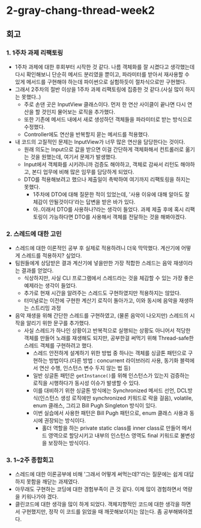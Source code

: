 # 2-gray-chang-thread-week2

## 회고
### 1. 1주차 과제 리팩토링
- 1주차 과제에 대한 후회부터 시작한 것 같다. 나름 객체화를 잘 시켰다고 생각했는데 다시 확인해보니 단순히 메서드 분리였을 뿐이고, 파라미터를 받아서 재사용할 수 있게 메서드를 구현해야 하는데 파이썬으로 실험하듯이 절차식으로만 구현했다.
- 그래서 2주차의 절반 이상을 1주차 과제 리팩토링에 집중한 것 같다.(사실 많이 하지는 못했다..)
    - 주로 손댄 곳은 InputView 클래스이다. 먼저 한 연산 사이클이 끝나면 다시 연산을 할 것인지 물어보는 로직을 추가했다.
    - 또한 기존에 메서드 내에서 새로 생성하던 객체들을 파라미터로 받는 방식으로 수정했다.
    - Controller에도 연산을 반복할지 묻는 메서드를 적용했다.
- 내 코드의 고질적인 문제는 InputView가 너무 많은 연산을 담당한다는 것이다.
    - 원래 의도는 Input으로 값을 받으면 이걸 간단하게 객체화해서 컨트롤러로 옮기는 것을 원했는데, 여기서 문제가 발생했다.
    - Input에서 객체화를 시키려니까 검증도 해야하고, 객체로 감싸서 리턴도 해야하고, 본디 업무에 비해 많은 임무를 담당하게 되었다.
    - DTO를 적용해보려고 했으나 제출일이 촉박하여 여기까지 리팩토링을 하지는 못했다.
        - 1주차에 DTO에 대해 질문한 적이 있었는데, '사용 이유에 대해 알아도 잘 체감이 안될것이다'라는 답변을 받은 바가 있다.
        - 아..이래서 DTO를 사용하나?라는 생각이 들었다. 과제 제출 후에 혹시 리팩토링이 가능하다면 DTO를 사용해서 객체를 전달하는 것을 해봐야겠다.

### 2. 스레드에 대한 고민
- 스레드에 대한 이론적인 공부 후 실제로 적용하려니 더욱 막막했다. 계산기에 어떻게 스레드를 적용하지? 싶었다.
- 팀원들에게 상담받은 결과 계산기에 넣을만한 가장 적합한 스레드는 음악 재생이라는 결과를 얻었다.
    - 식상하지만, 사실 CLI 프로그램에서 스레드라는 것을 체감할 수 있는 가장 좋은 예제라는 생각이 들었다.
    - 추가로 현재 시간을 알려주는 스레드도 구현하였지만 적용하지는 않았다.
    - 터미널로는 이전에 구현한 계산기 로직이 돌아가고, 이와 동시에 음악을 재생하는 스트리밍 과정
- 음악 재생을 위해 간단한 스레드를 구현하였고, (물론 음악이 나오지만) 스레드의 시작을 알리기 위한 문구를 추가했다.
  - 사실 스레드가 하나인 상황이고 반복적으로 실행되는 상황도 아니어서 적당한 객체를 만들어 노래를 재생해도 되지만, 공부한걸 써먹기 위해 Thread-safe한 스레드 객체를 구현하려고 했다.
    - 스레드 안전하게 설계하기 위한 방법 중 하나는 객체를 싱글톤 패턴으로 구현하는 방법이다.(다른 방법 : concurrent 라이브러리 사용, 동기화 블럭에서 연산 수행, 인스턴스 변수 두지 않는 법 등)
    - 일반 싱글톤 패턴은 ```getInstance()```를 위해 인스턴스가 있는지 검증하는 로직을 시행하다가 동시성 이슈가 발생할 수 있다.
    - 이를 대비하기 위한 싱글톤 방식에는 Synchronized 메서드 선언, DCL방식(인스턴스 생성 로직에만 synchronized 키워드로 락을 걸음), volatile, enum 클래스, 그리고 Bill Pugh Singleton 방식이 있다.
    - 이번 실습에서 사용한 패턴은 Bill Pugh 패턴으로, enum 클래스 사용과 동시에 권장되는 방식이다.
      - 홀더 역할을 하는 private static class를 inner class로 만들어 메서드 영역으로 할당시키고 내부의 인스턴스 영역도 final 키워드로 불변성을 보장하는 방식이다.

### 3. 1~2주 종합회고
- 스레드에 대한 이론공부에 비해 '그래서 어떻게 써먹는데?'라는 질문에는 쉽게 대답하지 못함을 깨닫는 과제였다.
- 아무래도 구현하는 코딩에 대한 경험부족이 큰 것 같다. 이제 많이 경험하면서 역량을 키워나가야 겠다.
- 클린코드에 대한 생각을 많이 하게 되었다. 객체지향적인 코드에 대한 생각을 하면서 구현했지만, 정작 이 코드를 읽었을 때 깨끗해보이지는 않는다. 좀 공부해봐야겠다.